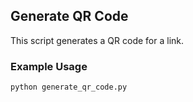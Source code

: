 ## Generate QR Code
This script generates a QR code for a link.

### Example Usage
```
python generate_qr_code.py
```

